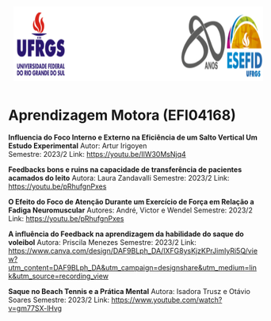 <div align="center">
<img style="margin: 10px" src="https://github.com/apolinario-souza/teaching/blob/main/AprendizageMotora(EFI04168)/img/cabecalho.png" alt="Python" height="150" 
/>  </div>


# **Aprendizagem Motora (EFI04168)**

**Influencia do Foco Interno e Externo na Eficiência de um Salto Vertical Um Estudo Experimental** 
  Autor: Artur Irigoyen  
 Semestre: 2023/2 
 Link: https://youtu.be/IlW30MsNjq4

**Feedbacks bons e ruins na capacidade de transferência de pacientes acamados do leito**
 Autora: Laura Zandavalli 
 Semestre: 2023/2 
 Link: https://youtu.be/pRhufgnPxes

**O Efeito do Foco de Atenção Durante um Exercício de Força em Relação a Fadiga Neuromuscular**
 Autores: André, Victor e Wendel 
 Semestre: 2023/2 
 Link: https://youtu.be/pRhufgnPxes

 **A influência do Feedback na aprendizagem da habilidade do saque do voleibol**
 Autora: Priscila Menezes
 Semestre: 2023/2 
 Link: https://www.canva.com/design/DAF9BLph_DA/lXFG8ysKjzKPrJimIyRi5Q/view?utm_content=DAF9BLph_DA&utm_campaign=designshare&utm_medium=link&utm_source=recording_view

  **Saque no Beach Tennis e a Prática Mental**
 Autora: Isadora Trusz e Otávio Soares
 Semestre: 2023/2 
 Link: https://www.youtube.com/watch?v=gm77SX-lHvg


